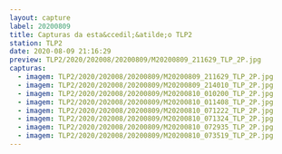 ```yaml
---
layout: capture
label: 20200809
title: Capturas da esta&ccedil;&atilde;o TLP2
station: TLP2
date: 2020-08-09 21:16:29
preview: TLP2/2020/202008/20200809/M20200809_211629_TLP_2P.jpg
capturas:
  - imagem: TLP2/2020/202008/20200809/M20200809_211629_TLP_2P.jpg
  - imagem: TLP2/2020/202008/20200809/M20200809_214010_TLP_2P.jpg
  - imagem: TLP2/2020/202008/20200809/M20200810_010200_TLP_2P.jpg
  - imagem: TLP2/2020/202008/20200809/M20200810_011408_TLP_2P.jpg
  - imagem: TLP2/2020/202008/20200809/M20200810_071222_TLP_2P.jpg
  - imagem: TLP2/2020/202008/20200809/M20200810_071324_TLP_2P.jpg
  - imagem: TLP2/2020/202008/20200809/M20200810_072935_TLP_2P.jpg
  - imagem: TLP2/2020/202008/20200809/M20200810_073519_TLP_2P.jpg
---
```

